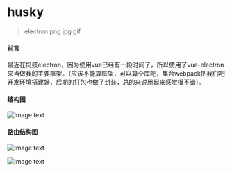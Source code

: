 # husky

> electron png jpg gif

#### 前言
 最近在捣鼓electron，因为使用vue已经有一段时间了，所以使用了vue-electron来当做我的主要框架。（应该不能算框架，可以算个库吧，集合webpack把我们吧开发环境搭建好，后期的打包也做了封装，总的来说用起来感觉很不错）。
 #### 结构图
 ![Image text](https://p3s00of2j.bkt.clouddn.com/%E7%BB%93%E6%9E%84%E7%9B%AE%E5%BD%95%E5%9B%BE.png)
 #### 路由结构图
 ![Image text](https://file.40017.cn/huochepiao/activity/20180920test/路由分析图.png)
 

 ![Image text](https://file.40017.cn/huochepiao/activity/20180918test/结构目录图.png?180918190849)
